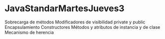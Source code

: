 # JavaStandarMartesJueves3

Sobrecarga de métodos
Modificadores de visibilidad private y public
Encapsulamiento
Constructores
Métodos y atributos de instancia y de clase
Mecanismo de herencia


